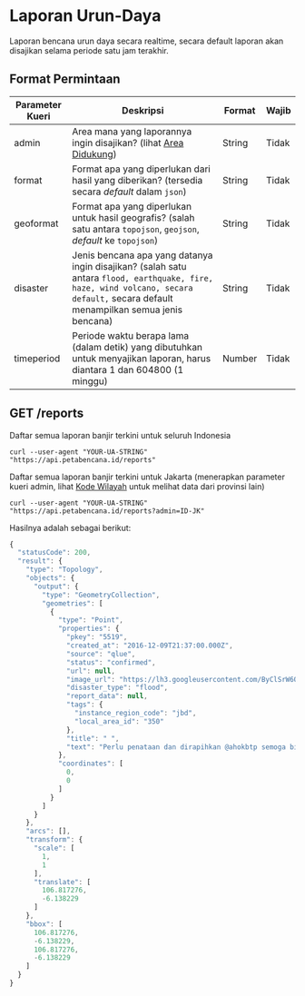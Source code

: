 # Laporan Urun-Daya

Laporan bencana urun daya secara realtime, secara default laporan akan disajikan selama periode satu jam terakhir.

## Format Permintaan

| Parameter Kueri | Deskripsi                                                                                                                                                                         | Format | Wajib |
| --------------- | --------------------------------------------------------------------------------------------------------------------------------------------------------------------------------- | ------ | ----- |
| admin           | Area mana yang laporannya ingin disajikan? (lihat [Area Didukung](https://docs.petabencana.id/general/area-didukung))                                                             | String | Tidak |
| format          | Format apa yang diperlukan dari hasil yang diberikan? (tersedia secara _default_ dalam `json`)                                                                                    | String | Tidak |
| geoformat       | Format apa yang diperlukan untuk hasil geografis? (salah satu antara `topojson`, `geojson`, _default_ ke `topojson`)                                                              | String | Tidak |
| disaster        | Jenis bencana apa yang datanya ingin disajikan? (salah satu antara `flood, earthquake, fire, haze, wind volcano, secara default,` secara default menampilkan semua jenis bencana) | String | Tidak |
| timeperiod      | Periode waktu berapa lama (dalam detik) yang dibutuhkan untuk menyajikan laporan, harus diantara 1 dan 604800 (1 minggu)                                                          | Number | Tidak |

## GET /reports

Daftar semua laporan banjir terkini untuk seluruh Indonesia

```
curl --user-agent "YOUR-UA-STRING" "https://api.petabencana.id/reports"
```

Daftar semua laporan banjir terkini untuk Jakarta (menerapkan parameter kueri admin, lihat [Kode Wilayah](../general/area-didukung.md) untuk melihat data dari provinsi lain)

```
curl --user-agent "YOUR-UA-STRING" "https://api.petabencana.id/reports?admin=ID-JK"
```

Hasilnya adalah sebagai berikut:

```javascript
{
  "statusCode": 200,
  "result": {
    "type": "Topology",
    "objects": {
      "output": {
        "type": "GeometryCollection",
        "geometries": [
          {
            "type": "Point",
            "properties": {
              "pkey": "5519",
              "created_at": "2016-12-09T21:37:00.000Z",
              "source": "qlue",
              "status": "confirmed",
              "url": null,
              "image_url": "https://lh3.googleusercontent.com/ByClSrW6QhFkBxUhZo0rFt6eiVdvnEHisSzsgjaC9KxdGAQ6CYksTZRA1rcNP9cBGZiv6s4Vp5D8NzkAjPyrBs6c6R4h=s480-c",
              "disaster_type": "flood",
              "report_data": null,
              "tags": {
                "instance_region_code": "jbd",
                "local_area_id": "350"
              },
              "title": " ",
              "text": "Perlu penataan dan dirapihkan @ahokbtp semoga bisa lbh baik, bersih dan teratur"
            },
            "coordinates": [
              0,
              0
            ]
          }
        ]
      }
    },
    "arcs": [],
    "transform": {
      "scale": [
        1,
        1
      ],
      "translate": [
        106.817276,
        -6.138229
      ]
    },
    "bbox": [
      106.817276,
      -6.138229,
      106.817276,
      -6.138229
    ]
  }
}
```
